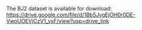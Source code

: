 The BJ2 dataset is available for download: https://drive.google.com/file/d/1Bb5JygEjOH0r0DE-VwoUOEVjCzV1_vsF/view?usp=drive_link

